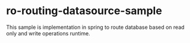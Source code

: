 # ro-routing-datasource-sample
This sample is implementation in spring to route database  based on read only and write operations runtime.
